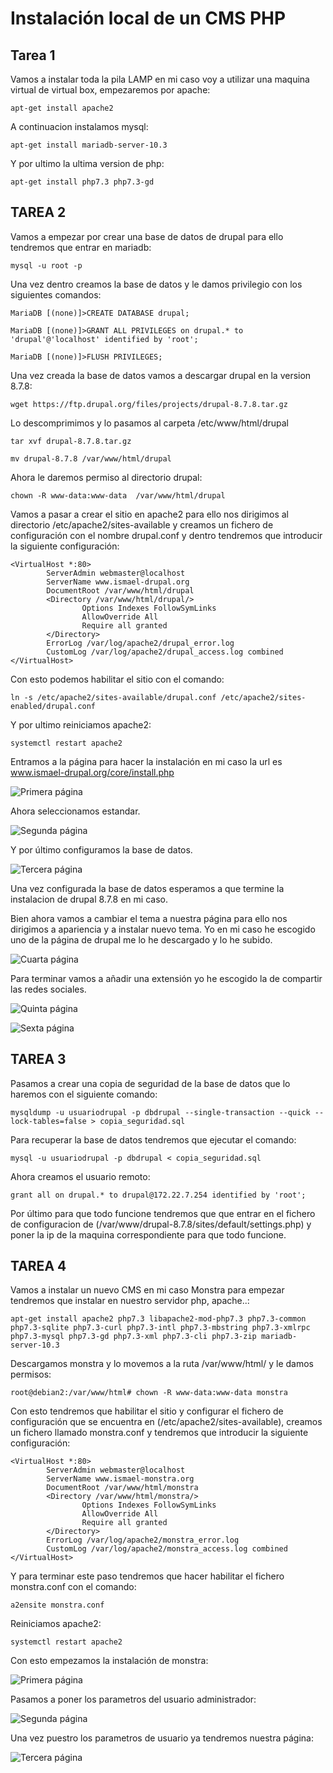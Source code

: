 # Instalación local de un CMS PHP

## Tarea 1

Vamos a instalar toda la pila LAMP en mi caso voy a utilizar una maquina virtual de virtual box, empezaremos por apache:

~~~
apt-get install apache2
~~~

A continuacion instalamos mysql:

~~~
apt-get install mariadb-server-10.3
~~~

Y por ultimo la ultima version de php:

~~~
apt-get install php7.3 php7.3-gd
~~~

## TAREA 2

Vamos a empezar por crear una base de datos de drupal para ello tendremos que entrar en mariadb:

~~~
mysql -u root -p
~~~

Una vez dentro creamos la base de datos y le damos privilegio con los siguientes comandos:

~~~
MariaDB [(none)]>CREATE DATABASE drupal;

MariaDB [(none)]>GRANT ALL PRIVILEGES on drupal.* to 'drupal'@'localhost' identified by 'root';

MariaDB [(none)]>FLUSH PRIVILEGES;
~~~

Una vez creada la base de datos vamos a descargar drupal en la version 8.7.8:

~~~
wget https://ftp.drupal.org/files/projects/drupal-8.7.8.tar.gz
~~~

Lo descomprimimos y lo pasamos al carpeta /etc/www/html/drupal

~~~
tar xvf drupal-8.7.8.tar.gz
~~~

~~~
mv drupal-8.7.8 /var/www/html/drupal
~~~

Ahora le daremos permiso al directorio drupal:

~~~
chown -R www-data:www-data  /var/www/html/drupal
~~~

Vamos a pasar a crear el sitio en apache2 para ello nos dirigimos al directorio /etc/apache2/sites-available y creamos un fichero de configuración con el nombre drupal.conf y dentro tendremos que introducir la siguiente configuración:

~~~
<VirtualHost *:80>
        ServerAdmin webmaster@localhost
        ServerName www.ismael-drupal.org
        DocumentRoot /var/www/html/drupal
        <Directory /var/www/html/drupal/>
                Options Indexes FollowSymLinks
                AllowOverride All
                Require all granted
        </Directory>
        ErrorLog /var/log/apache2/drupal_error.log
        CustomLog /var/log/apache2/drupal_access.log combined
</VirtualHost>
~~~

Con esto podemos habilitar el sitio con el comando:

~~~
ln -s /etc/apache2/sites-available/drupal.conf /etc/apache2/sites-enabled/drupal.conf
~~~

Y por ultimo reiniciamos apache2:

~~~
systemctl restart apache2
~~~

Entramos a la página para hacer la instalación en mi caso la url es www.ismael-drupal.org/core/install.php

![Primera página](img/drupal1.png)

Ahora seleccionamos estandar.

![Segunda página](img/drupal2.png)

Y por último configuramos la base de datos.

![Tercera página](img/drupal3.png)

Una vez configurada la base de datos esperamos a que termine la instalacion de drupal 8.7.8 en mi caso.

Bien ahora vamos a cambiar el tema a nuestra página para ello nos dirigimos a apariencia y a instalar nuevo tema. Yo en mi caso he escogido uno de la página de drupal me lo he descargado y lo he subido.

![Cuarta página](img/drupal4.png)

Para terminar vamos a añadir una extensión yo he escogido la de compartir las redes sociales.

![Quinta página](img/drupal5.png)

![Sexta página](img/drupal6.png)

## TAREA 3

Pasamos a crear una copia de seguridad de la base de datos que lo haremos con el siguiente comando:

~~~
mysqldump -u usuariodrupal -p dbdrupal --single-transaction --quick --lock-tables=false > copia_seguridad.sql
~~~

Para recuperar la base de datos tendremos que ejecutar el comando:

~~~
mysql -u usuariodrupal -p dbdrupal < copia_seguridad.sql
~~~

Ahora creamos el usuario remoto:

~~~
grant all on drupal.* to drupal@172.22.7.254 identified by 'root';
~~~

Por último para que todo funcione tendremos que que entrar en el fichero de configuracion de (/var/www/drupal-8.7.8/sites/default/settings.php) y poner la ip de la maquina correspondiente para que todo funcione.

## TAREA 4

Vamos a instalar un nuevo CMS en mi caso Monstra para empezar tendremos que instalar en nuestro servidor php, apache..:

~~~
apt-get install apache2 php7.3 libapache2-mod-php7.3 php7.3-common php7.3-sqlite php7.3-curl php7.3-intl php7.3-mbstring php7.3-xmlrpc php7.3-mysql php7.3-gd php7.3-xml php7.3-cli php7.3-zip mariadb-server-10.3
~~~

Descargamos monstra y lo movemos a la ruta /var/www/html/ y le damos permisos:

~~~
root@debian2:/var/www/html# chown -R www-data:www-data monstra
~~~

Con esto tendremos que habilitar el sitio y configurar el fichero de configuración que se encuentra en (/etc/apache2/sites-available), creamos un fichero llamado monstra.conf y tendremos que introducir la siguiente configuración:

~~~
<VirtualHost *:80>
        ServerAdmin webmaster@localhost
        ServerName www.ismael-monstra.org
        DocumentRoot /var/www/html/monstra
        <Directory /var/www/html/monstra/>
                Options Indexes FollowSymLinks
                AllowOverride All
                Require all granted
        </Directory>
        ErrorLog /var/log/apache2/monstra_error.log
        CustomLog /var/log/apache2/monstra_access.log combined
</VirtualHost>
~~~

Y para terminar este paso tendremos que hacer habilitar el fichero monstra.conf con el comando:

~~~
a2ensite monstra.conf
~~~

Reiniciamos apache2:

~~~
systemctl restart apache2
~~~

Con esto empezamos la instalación de monstra:

![Primera página](img/monstra1.png)

Pasamos a poner los parametros del usuario administrador:

![Segunda página](img/monstra2.png)

Una vez puestro los parametros de usuario ya tendremos nuestra página:

![Tercera página](img/monstra3.png)